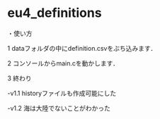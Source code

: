 # eu4_definitions
・使い方

1 dataフォルダの中にdefinition.csvをぶち込みます．

2 コンソールからmain.cを動かします．

3 終わり

-v1.1  historyファイルも作成可能にした

-v1.2 海は大陸でないことがわかった